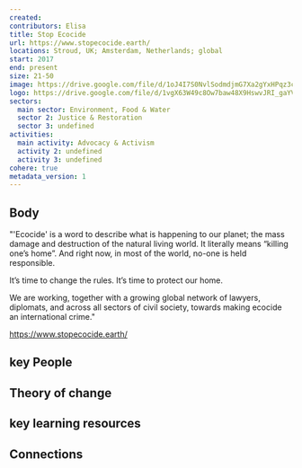 ```yaml
---
created:
contributors: Elisa
title: Stop Ecocide
url: https://www.stopecocide.earth/ 
locations: Stroud, UK; Amsterdam, Netherlands; global
start: 2017
end: present
size: 21-50
image: https://drive.google.com/file/d/1oJ4I7S0NvlSodmdjmG7Xa2gYxHPqz3cj/view?usp=drive_link
logo: https://drive.google.com/file/d/1vgX63W49c8Ow7baw48X9HswvJRI_gaYV/view?usp=drive_link
sectors:
  main sector: Environment, Food & Water
  sector 2: Justice & Restoration
  sector 3: undefined
activities: 
  main activity: Advocacy & Activism
  activity 2: undefined
  activity 3: undefined
cohere: true
metadata_version: 1
---
```



## Body

"'Ecocide' is a word to describe what is happening to our planet; the mass damage and destruction of the natural living world.  It literally means “killing one’s home”.   And right now, in most of the world, no-one is held responsible.  

It’s time to change the rules.  It’s time to protect our home.

We are working, together with a growing global network of lawyers, diplomats, and across all sectors of civil society, towards making ecocide an international crime."

https://www.stopecocide.earth/

## key People



## Theory of change



## key learning resources



## Connections



